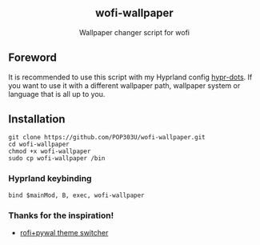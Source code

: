 <div align="center"> 
<h2> wofi-wallpaper </h2>
Wallpaper changer script for wofi

</div>

## Foreword
It is recommended to use this script with my Hyprland config [hypr-dots](https://github.com/POP303U/hypr-dots).
If you want to use it with a different wallpaper path, wallpaper system or language that is all up to you.

## Installation

```
git clone https://github.com/POP303U/wofi-wallpaper.git
cd wofi-wallpaper
chmod +x wofi-wallpaper
sudo cp wofi-wallpaper /bin
```

### Hyprland keybinding

```
bind $mainMod, B, exec, wofi-wallpaper
```

### Thanks for the inspiration!

- [rofi+pywal theme switcher](https://dev.to/mafflerbach/theme-switcher-based-on-rofi-and-pywal-4128)
